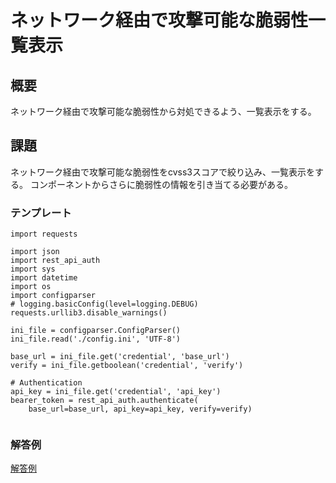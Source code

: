 # ネットワーク経由で攻撃可能な脆弱性一覧表示
## 概要
ネットワーク経由で攻撃可能な脆弱性から対処できるよう、一覧表示をする。


## 課題
ネットワーク経由で攻撃可能な脆弱性をcvss3スコアで絞り込み、一覧表示をする。
コンポーネントからさらに脆弱性の情報を引き当てる必要がある。


### テンプレート

```get_network_reachable_vulnerabilities_in_bom
import requests

import json
import rest_api_auth
import sys
import datetime
import os
import configparser
# logging.basicConfig(level=logging.DEBUG)
requests.urllib3.disable_warnings()

ini_file = configparser.ConfigParser()
ini_file.read('./config.ini', 'UTF-8')

base_url = ini_file.get('credential', 'base_url')
verify = ini_file.getboolean('credential', 'verify')

# Authentication
api_key = ini_file.get('credential', 'api_key')
bearer_token = rest_api_auth.authenticate(
    base_url=base_url, api_key=api_key, verify=verify)


```



### 解答例
[解答例](../get_network_reachable_vulnerabilities_in_bom.py)
